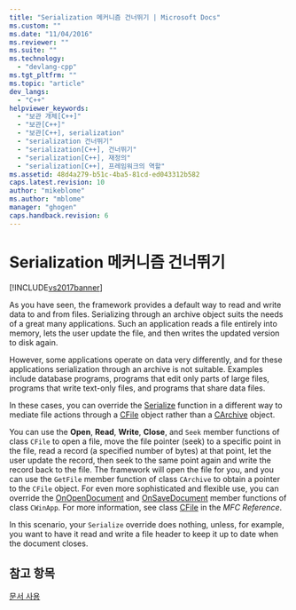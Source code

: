 ```yaml
---
title: "Serialization 메커니즘 건너뛰기 | Microsoft Docs"
ms.custom: ""
ms.date: "11/04/2016"
ms.reviewer: ""
ms.suite: ""
ms.technology: 
  - "devlang-cpp"
ms.tgt_pltfrm: ""
ms.topic: "article"
dev_langs: 
  - "C++"
helpviewer_keywords: 
  - "보관 개체[C++]"
  - "보관[C++]"
  - "보관[C++], serialization"
  - "serialization 건너뛰기"
  - "serialization[C++], 건너뛰기"
  - "serialization[C++], 재정의"
  - "serialization[C++], 프레임워크의 역할"
ms.assetid: 48d4a279-b51c-4ba5-81cd-ed043312b582
caps.latest.revision: 10
author: "mikeblome"
ms.author: "mblome"
manager: "ghogen"
caps.handback.revision: 6
---
```

# Serialization 메커니즘 건너뛰기
[!INCLUDE[vs2017banner](../assembler/inline/includes/vs2017banner.md)]

As you have seen, the framework provides a default way to read and write data to and from files.  Serializing through an archive object suits the needs of a great many applications.  Such an application reads a file entirely into memory, lets the user update the file, and then writes the updated version to disk again.  
  
 However, some applications operate on data very differently, and for these applications serialization through an archive is not suitable.  Examples include database programs, programs that edit only parts of large files, programs that write text\-only files, and programs that share data files.  
  
 In these cases, you can override the [Serialize](../Topic/CObject::Serialize.md) function in a different way to mediate file actions through a [CFile](../mfc/reference/cfile-class.md) object rather than a [CArchive](../mfc/reference/carchive-class.md) object.  
  
 You can use the **Open**, **Read**, **Write**, **Close**, and `Seek` member functions of class `CFile` to open a file, move the file pointer \(seek\) to a specific point in the file, read a record \(a specified number of bytes\) at that point, let the user update the record, then seek to the same point again and write the record back to the file.  The framework will open the file for you, and you can use the `GetFile` member function of class `CArchive` to obtain a pointer to the `CFile` object.  For even more sophisticated and flexible use, you can override the [OnOpenDocument](../Topic/CDocument::OnOpenDocument.md) and [OnSaveDocument](../Topic/CDocument::OnSaveDocument.md) member functions of class `CWinApp`.  For more information, see class [CFile](../mfc/reference/cfile-class.md) in the *MFC Reference*.  
  
 In this scenario, your `Serialize` override does nothing, unless, for example, you want to have it read and write a file header to keep it up to date when the document closes.  
  
## 참고 항목  
 [문서 사용](../mfc/using-documents.md)